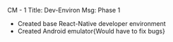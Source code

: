 CM - 1
Title: Dev-Environ
Msg: Phase 1
- Created base React-Native developer environment
- Created Android emulator{Would have to fix bugs}
